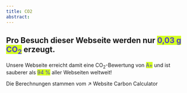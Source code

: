 ```yaml
---
title: CO2
abstract:
---
```


<script>
    import Div from '$lib/components/Div.svelte';
    import LinkNewTab from '$lib/components/LinkNewTab.svelte';
</script>

## Pro Besuch dieser Webseite werden nur <mark style="background-color: #d2ff20; color: #4f40ce;">0,03 g CO<sub>2</sub></mark> erzeugt.

Unsere Webseite erreicht damit eine CO<sub>2</sub>-Bewertung von <mark style="background-color: #d2ff20; color: #4f40ce;">A+</mark> und ist sauberer als <mark style="background-color: #d2ff20; color: #4f40ce;">94 %</mark> aller Webseiten weltweit!

Die Berechnungen stammen vom ↗ <LinkNewTab href="https://www.websitecarbon.com/">Website Carbon Calculator</LinkNewTab>

<!-- <Div id="wcb" class="carbonbadge"></Div> -->
<!-- <script src="https://unpkg.com/website-carbon-badges@1.1.3/b.min.js" defer></script> -->
